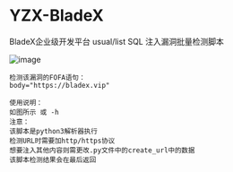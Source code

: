 # YZX-BladeX
BladeX企业级开发平台 usual/list SQL 注入漏洞批量检测脚本

![image](https://github.com/user-attachments/assets/11711d7c-ff01-4155-a702-8fe12681ac09)

```shell
检测该漏洞的FOFA语句：
body="https://bladex.vip"

使用说明：
如图所示 或 -h
注意：
该脚本是python3解析器执行
检测URL时需要加http/https协议
想要注入其他内容则需更改.py文件中的create_url中的数据
该脚本检测结果会在最后返回
```

